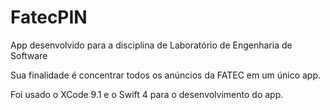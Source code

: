# FatecPIN

App desenvolvido para a disciplina de Laboratório de Engenharia de Software

Sua finalidade é concentrar todos os anúncios da FATEC em um único app. 

Foi usado o XCode 9.1 e o Swift 4 para o desenvolvimento do app.